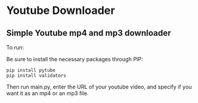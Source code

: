 # Youtube Downloader
## Simple Youtube mp4 and mp3 downloader

To run:

Be sure to install the necessary packages through PIP:
```
pip install pytube
pip install validators
```

Then run main.py, enter the URL of your youtube video, and specify if you want it as an mp4 or an mp3 file.